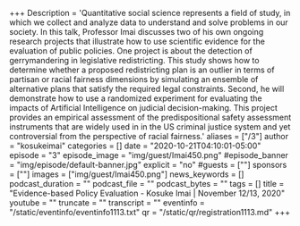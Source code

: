 +++
Description = 'Quantitative social science represents a field of study, in which we collect and analyze data to understand and solve problems in our society.  In this talk, Professor Imai discusses two of his own ongoing research projects that illustrate how to use scientific evidence for the evaluation of public policies.  One project is about the detection of gerrymandering in legislative redistricting.  This study shows how to determine whether a proposed redistricting plan is an outlier in terms of partisan or racial fairness dimensions by simulating an ensemble of alternative plans that satisfy the required legal constraints.  Second, he will demonstrate how to use a randomized experiment for evaluating the impacts of Artificial Intelligence on judicial decision-making.  This project provides an empirical assessment of the predispositional safety assessment instruments that are widely used in in the US criminal justice system and yet controversial from the perspective of racial fairness.'
aliases = ["/3"]
author = "kosukeimai"
categories = []
date = "2020-10-21T04:10:01-05:00"
episode = "3"
episode_image = "img/guest/Imai450.png"
#episode_banner = "img/episode/default-banner.jpg"
explicit = "no"
#guests = [""]
sponsors = [""]
images = ["img/guest/Imai450.png"]
news_keywords = []
podcast_duration = ""
podcast_file = ""
podcast_bytes = ""
tags = []
title = "Evidence-based Policy Evaluation - Kosuke Imai  |  November 12/13, 2020"
youtube = ""
truncate = ""
transcript = ""
eventinfo = "/static/eventinfo/eventinfo1113.txt"
qr = "/static/qr/registration1113.md"
+++
